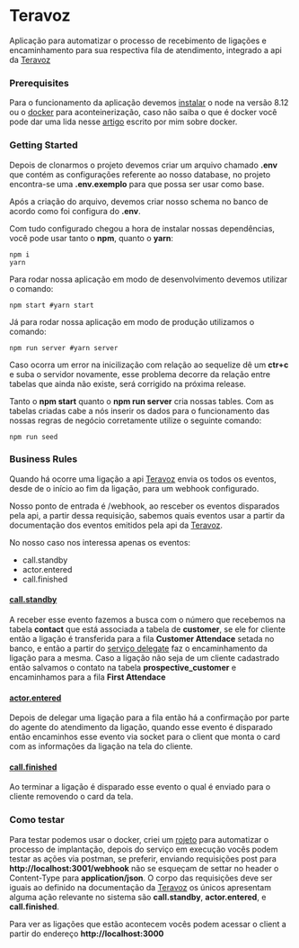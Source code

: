# Teravoz
Aplicação para automatizar o processo de recebimento de ligações e encaminhamento para sua respectiva fila de atendimento, integrado a api da [Teravoz](https://developers.teravoz.com.br/)

### Prerequisites
Para o funcionamento da aplicação devemos [instalar](https://nodejs.org/en/download/) o node na versão 8.12 ou o [docker](https://www.docker.com/) para aconteinerização, caso não saiba o que é docker você pode dar uma lida nesse [artigo](https://medium.com/@leonardopeixoto/docker-bl%C3%A1-bl%C3%A1-bl%C3%A1-509294c0df4a) escrito por mim sobre docker.

### Getting Started
Depois de clonarmos o projeto devemos criar um arquivo chamado **.env** que contém as configurações referente ao nosso database, no projeto encontra-se uma **.env.exemplo** para que possa ser usar como base. 

Após a criação do arquivo, devemos criar nosso schema no banco de acordo como foi configura do **.env**. 


Com tudo configurado chegou a hora de instalar nossas dependências, você pode usar tanto o **npm**, quanto o **yarn**:

```shell
npm i
yarn
```
Para rodar nossa aplicação em modo de desenvolvimento devemos utilizar o comando:

```shell
npm start #yarn start
```

Já para rodar nossa aplicação em modo de produção utilizamos o comando:

```shell
npm run server #yarn server
```

Caso ocorra um error na inicilização com relação ao sequelize dê um **ctr+c** e suba o servidor novamente, esse problema decorre da relação entre tabelas que ainda não existe, será corrigido na próxima release.

Tanto o **npm start** quanto o **npm run server** cria nossas tables. Com as tabelas criadas cabe a nós inserir os dados para o funcionamento das nossas regras de negócio corretamente utilize o seguinte comando:

```shell
npm run seed
```
### Business Rules
Quando há ocorre uma ligação a api [Teravoz](https://developers.teravoz.com.br/) envia os todos os eventos, desde de o início ao fim da ligação, para um webhook configurado.

Nosso ponto de entrada é /webhook, ao resceber os eventos disparados pela api, a partir dessa requisição, sabemos quais eventos usar a partir da documentação dos eventos emitidos pela api da [Teravoz](https://developers.teravoz.com.br/).

No nosso caso nos interessa apenas os eventos:
+ call.standby
+ actor.entered
+ call.finished

#### [call.standby](https://github.com/leonardolpeixoto/teravoz/blob/master/src/events/standby.js)
A receber esse evento fazemos a busca com o número que recebemos na tabela **contact** que está associada a tabela de **customer**, se ele for cliente então a ligação é transferida para a fila **Customer Attendace** setada no banco, e então a partir do [serviço delegate](https://github.com/leonardolpeixoto/teravoz/blob/master/src/service/delegate.js) faz o encaminhamento da ligação para a mesma. Caso a ligação não seja de um cliente cadastrado então salvamos o contato na tabela **prospective_customer** e encaminhamos para a fila **First Attendace**

#### [actor.entered](https://github.com/leonardolpeixoto/teravoz/blob/master/src/infra/socket/register.js)
Depois de delegar uma ligação para a fila então há a confirmação por parte do agente do atendimento da ligação, quando esse evento é disparado então encaminhos esse evento via socket para o client que monta o card com as informações da ligação na tela do cliente.

#### [call.finished](https://github.com/leonardolpeixoto/teravoz/blob/master/src/infra/socket/register.js)
Ao terminar a ligação é disparado esse evento o qual é enviado para o cliente removendo o card da tela.

### Como testar
Para testar podemos usar o docker, criei um [rojeto](https://github.com/leonardolpeixoto/implatation) para automatizar o processo de implantação, depois do serviço em execução vocês podem testar as ações via postman, se preferir, enviando requisições post para **http://localhost:3001/webhook** não se esqueçam de settar no header o Content-Type para **application/json**. O corpo das requisições deve ser iguais ao definido na documentação da [Teravoz](https://developers.teravoz.com.br/) os únicos apresentam alguma ação relevante no sistema são **call.standby**, **actor.entered**, e **call.finished**. 

Para ver as ligações que estão acontecem vocês podem acessar o client a partir do endereço **http://localhost:3000** 
